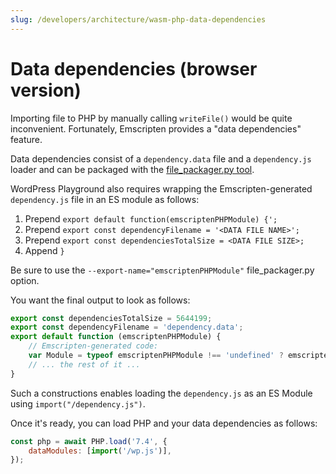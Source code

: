 ```yaml
---
slug: /developers/architecture/wasm-php-data-dependencies
---
```


# Data dependencies (browser version)

Importing file to PHP by manually calling `writeFile()` would be quite inconvenient. Fortunately, Emscripten provides a "data dependencies" feature.

Data dependencies consist of a `dependency.data` file and a `dependency.js` loader and can be packaged with the [file_packager.py tool](https://emscripten.org/docs/porting/files/packaging_files.html).

WordPress Playground also requires wrapping the Emscripten-generated `dependency.js` file in an ES module as follows:

1. Prepend `export default function(emscriptenPHPModule) {'; `
2. Prepend `export const dependencyFilename = '<DATA FILE NAME>'; `
3. Prepend `export const dependenciesTotalSize = <DATA FILE SIZE>;`
4. Append `}`

Be sure to use the `--export-name="emscriptenPHPModule"` file_packager.py option.

You want the final output to look as follows:

```js
export const dependenciesTotalSize = 5644199;
export const dependencyFilename = 'dependency.data';
export default function (emscriptenPHPModule) {
	// Emscripten-generated code:
	var Module = typeof emscriptenPHPModule !== 'undefined' ? emscriptenPHPModule : {};
	// ... the rest of it ...
}
```

Such a constructions enables loading the `dependency.js` as an ES Module using
`import("/dependency.js")`.

Once it's ready, you can load PHP and your data dependencies as follows:

```js
const php = await PHP.load('7.4', {
	dataModules: [import('/wp.js')],
});
```
